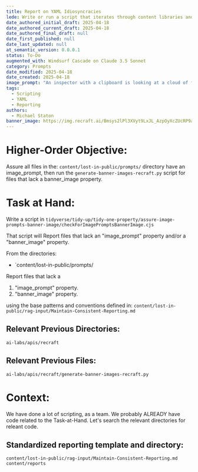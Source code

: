 ```yaml
---
title: Report on YAML Idiosyncracies
lede: Write or run a script that iterates through content libraries and reports on YAML idiosyncracies.
date_authored_initial_draft: 2025-04-18
date_authored_current_draft: 2025-04-18
date_authored_final_draft: null
date_first_published: null
date_last_updated: null
at_semantic_version: 0.0.0.1
status: To-Do
augmented_with: Windsurf Cascade on Claude 3.5 Sonnet
category: Prompts
date_modified: 2025-04-18
date_created: 2025-04-18
image_prompt: "An inspector with a clipboard is looking at a cloud of files, laid out like an operating system folder structure"
tags:
  - Scripting
  - YAML
  - Reporting
authors:
  - Michael Staton
banner_image: https://img.recraft.ai/Bmsys2lPl3XVyt9LxJL_AzpOyXcZUcRP9aZFrce5SbQ/rs:fit:1024:1820:0/raw:1/plain/abs://external/images/4ffaed10-89d5-41ef-9541-6201dbb1ded9
---
```


# Higher-Order Objective:

Assure all files in the:
`content/lost-in-public/prompts/` directory
have an image_prompt, then run the 
`generate-banner-images-recraft.py` script for files that lack a banner_image property.

# Task at Hand:

Write a script in 
`tidyverse/tidy-up/tidy-one-property/assure-image-prompts-banner-image/checkForImagePromptsBannerImage.cjs`


That script will Report files that lack an "image_prompt" property and/or a "banner_image" property.

From the directories:

- `content/lost-in-public/prompts/

Report files that lack a
1. "image_prompt" property.
2. "banner_image" property.

using the base patterns and conventions defined in:
`content/lost-in-public/rag-input/Maintain-Consistent-Reporting.md`

## Relevant Previous Directories:
`ai-labs/apis/recraft`

## Relevant Previous Files:

`ai-labs/apis/recraft/generate-banner-images-recraft.py`


# Context:

We have done a lot of scripting, as a team.  We probably ALREADY have code related to the Task-at-Hand.  Let's search the relevant directories for releant code.  

## Standardized reporting template and directory:

`content/lost-in-public/rag-input/Maintain-Consistent-Reporting.md`
`content/reports`

